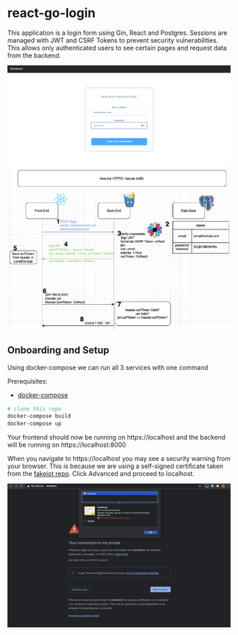 # react-go-login

This application is a login form using Gin, React and Postgres.
Sessions are managed with JWT and CSRF Tokens to prevent security vulnerabilities.
This allows only authenticated users to see certain pages and request data from the backend.

!["login_page"](https://github.com/teeaaspoon/react-go-login/blob/main/images/login_page.png)
!["authentication_flow"](https://github.com/teeaaspoon/react-go-login/blob/main/images/authentication_flow.png)

## Onboarding and Setup
Using docker-compose we can run all 3 services with one command

Prerequisites:
- [docker-compose](https://docs.docker.com/compose/install/)

```bash
# clone this repo
docker-compose build
docker-compose up
```
Your frontend should now be running on https://localhost and the backend will be running on 
https://localhost:8000

When you navigate to https://localhost you may see a security warning from your browser. This is because we
are using a self-signed certificate taken from the [fakeiot repo](https://github.com/gravitational/fakeiot/tree/master/fixtures).
Click Advanced and proceed to localhost.

!["untrusted_certificate"](https://github.com/teeaaspoon/react-go-login/blob/main/images/untrusted_certificate.png)


